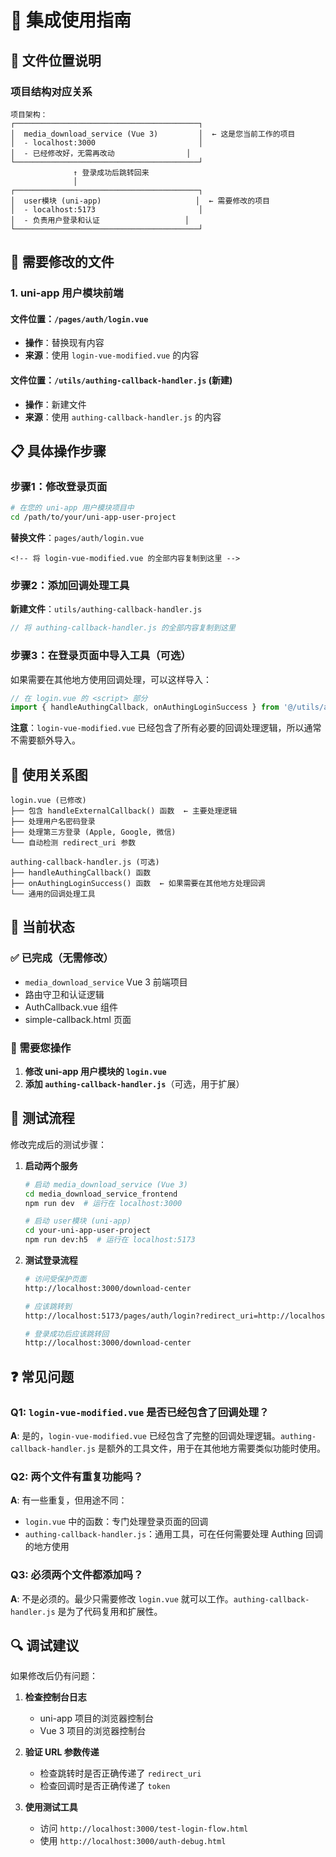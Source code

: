 # 🔧 集成使用指南

## 📁 文件位置说明

### 项目结构对应关系

```
项目架构：
┌─────────────────────────────────────────┐
│  media_download_service (Vue 3)         │  ← 这是您当前工作的项目
│  - localhost:3000                       │
│  - 已经修改好，无需再改动                │
└─────────────────────────────────────────┘
              ↑ 登录成功后跳转回来
              │
┌─────────────────────────────────────────┐
│  user模块 (uni-app)                     │  ← 需要修改的项目
│  - localhost:5173                       │
│  - 负责用户登录和认证                   │
└─────────────────────────────────────────┘
```

## 🔧 需要修改的文件

### 1. uni-app 用户模块前端

#### 文件位置：`/pages/auth/login.vue`
- **操作**：替换现有内容
- **来源**：使用 `login-vue-modified.vue` 的内容

#### 文件位置：`/utils/authing-callback-handler.js` (新建)
- **操作**：新建文件
- **来源**：使用 `authing-callback-handler.js` 的内容

## 📋 具体操作步骤

### 步骤1：修改登录页面
```bash
# 在您的 uni-app 用户模块项目中
cd /path/to/your/uni-app-user-project
```

**替换文件**：`pages/auth/login.vue`
```vue
<!-- 将 login-vue-modified.vue 的全部内容复制到这里 -->
```

### 步骤2：添加回调处理工具
**新建文件**：`utils/authing-callback-handler.js`
```javascript
// 将 authing-callback-handler.js 的全部内容复制到这里
```

### 步骤3：在登录页面中导入工具（可选）
如果需要在其他地方使用回调处理，可以这样导入：

```javascript
// 在 login.vue 的 <script> 部分
import { handleAuthingCallback, onAuthingLoginSuccess } from '@/utils/authing-callback-handler'
```

**注意**：`login-vue-modified.vue` 已经包含了所有必要的回调处理逻辑，所以通常不需要额外导入。

## 🔄 使用关系图

```
login.vue (已修改)
├── 包含 handleExternalCallback() 函数  ← 主要处理逻辑
├── 处理用户名密码登录
├── 处理第三方登录 (Apple, Google, 微信)
└── 自动检测 redirect_uri 参数

authing-callback-handler.js (可选)
├── handleAuthingCallback() 函数
├── onAuthingLoginSuccess() 函数  ← 如果需要在其他地方处理回调
└── 通用的回调处理工具
```

## 🎯 当前状态

### ✅ 已完成（无需修改）
- `media_download_service` Vue 3 前端项目
- 路由守卫和认证逻辑
- AuthCallback.vue 组件
- simple-callback.html 页面

### 🔧 需要您操作
1. **修改 uni-app 用户模块的 `login.vue`**
2. **添加 `authing-callback-handler.js`**（可选，用于扩展）

## 🚀 测试流程

修改完成后的测试步骤：

1. **启动两个服务**
   ```bash
   # 启动 media_download_service (Vue 3)
   cd media_download_service_frontend
   npm run dev  # 运行在 localhost:3000
   
   # 启动 user模块 (uni-app)
   cd your-uni-app-user-project  
   npm run dev:h5  # 运行在 localhost:5173
   ```

2. **测试登录流程**
   ```bash
   # 访问受保护页面
   http://localhost:3000/download-center
   
   # 应该跳转到
   http://localhost:5173/pages/auth/login?redirect_uri=http://localhost:3000/simple-callback.html
   
   # 登录成功后应该跳转回
   http://localhost:3000/download-center
   ```

## ❓ 常见问题

### Q1: `login-vue-modified.vue` 是否已经包含了回调处理？
**A**: 是的，`login-vue-modified.vue` 已经包含了完整的回调处理逻辑。`authing-callback-handler.js` 是额外的工具文件，用于在其他地方需要类似功能时使用。

### Q2: 两个文件有重复功能吗？
**A**: 有一些重复，但用途不同：
- `login.vue` 中的函数：专门处理登录页面的回调
- `authing-callback-handler.js`：通用工具，可在任何需要处理 Authing 回调的地方使用

### Q3: 必须两个文件都添加吗？
**A**: 不是必须的。最少只需要修改 `login.vue` 就可以工作。`authing-callback-handler.js` 是为了代码复用和扩展性。

## 🔍 调试建议

如果修改后仍有问题：

1. **检查控制台日志**
   - uni-app 项目的浏览器控制台
   - Vue 3 项目的浏览器控制台

2. **验证 URL 参数传递**
   - 检查跳转时是否正确传递了 `redirect_uri`
   - 检查回调时是否正确传递了 `token`

3. **使用测试工具**
   - 访问 `http://localhost:3000/test-login-flow.html`
   - 使用 `http://localhost:3000/auth-debug.html`
